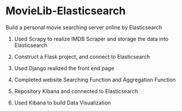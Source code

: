 # MovieLib-Elasticsearch
Build a personal movie searching server online by Elasticsearch

1. Used Scrapy to realize IMDB Scraper and storage the data into Elasticsearch

2. Construct a Flask project, and connect to Elasticsearch

3. Used Django realized the front end page

4. Completed website Searching Function and Aggregation Function

5. Repository Kibana and connected to Elasticsearch

6. Used Kibana to build Data Visualization  
